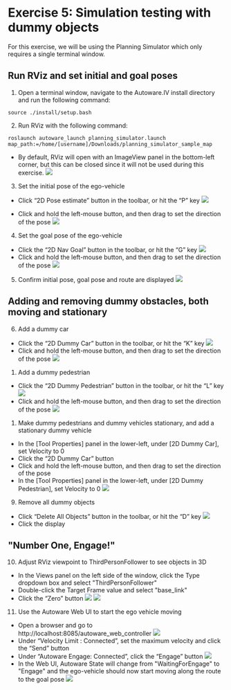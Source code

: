 # Exercise 5: Simulation testing with dummy objects

For this exercise, we will be using the Planning Simulator which only requires a single terminal window.

## Run RViz and set initial and goal poses
1. Open a terminal window, navigate to the Autoware.IV install directory and run the following command:
   
`source ./install/setup.bash`

2. Run RViz with the following command:

`roslaunch autoware_launch planning_simulator.launch map_path:=/home/[username]/Downloads/planning_simulator_sample_map`
- By default, RViz will open with an ImageView panel in the bottom-left corner, but this can be closed since it will not be used during this exercise.
![](images/exercise5/rviz.png)


3. Set the initial pose of the ego-vehicle
- Click “2D Pose estimate” button in the toolbar, or hit the “P” key
![](images/exercise5/toolbar_2D_pose.png)

- Click and hold the left-mouse button, and then drag to set the direction of the pose
![](images/exercise5/initial_pose.png)

4. Set the goal pose of the ego-vehicle
- Click the “2D Nav Goal” button in the toolbar, or hit the “G” key
![](images/exercise5/toolbar_2D_navgoal.png)
- Click and hold the left-mouse button, and then drag to set the direction of the pose
![](images/exercise5/goal_pose.png)

5. Confirm initial pose, goal pose and route are displayed
![](images/exercise5/poses_route.png)

## Adding and removing dummy obstacles, both moving and stationary
6. Add a dummy car
- Click the “2D Dummy Car” button in the toolbar, or hit the “K” key
![](images/exercise5/toolbar_2D_dummy_car.png)
- Click and hold the left-mouse button, and then drag to set the direction of the pose
![](images/exercise5/dummy_car_moving.png)

1. Add a dummy pedestrian
- Click the “2D Dummy Pedestrian” button in the toolbar, or hit the “L” key
![](images/exercise5/toolbar_2D_dummy_pedestrian.png)
- Click and hold the left-mouse button, and then drag to set the direction of the pose
![](images/exercise5/dummy_pedestrian_moving.png)

1. Make dummy pedestrians and dummy vehicles stationary, and add a stationary dummy vehicle
- In the [Tool Properties] panel in the lower-left, under [2D Dummy Car], set Velocity to 0
- Click the “2D Dummy Car” button
- Click and hold the left-mouse button, and then drag to set the direction of the pose
- In the [Tool Properties] panel in the lower-left, under [2D Dummy Pedestrian], set Velocity to 0
![](images/exercise5/tool_properties.png)

9. Remove all dummy objects
- Click “Delete All Objects” button in the toolbar, or hit the “D” key
![](images/exercise5/toolbar_delete_all_objects.png)
- Click the display

## "Number One, Engage!"
10. Adjust RViz viewpoint to ThirdPersonFollower to see objects in 3D
- In the Views panel on the left side of the window, click the Type dropdown box and select "ThirdPersonFollower"
- Double-click the Target Frame value and select "base_link"
- Click the “Zero” button
![](images/exercise5/views_properties.png)
![](images/exercise5/thirdpersonfollowerview_with_dummy_vehicle.png)

11.  Use the Autoware Web UI to start the ego vehicle moving
- Open a browser and go to http://localhost:8085/autoware_web_controller
![](images/exercise5/autoware_web_ui.png)
- Under “Velocity Limit : Connected”, set the maximum velocity and click the “Send” button
- Under “Autoware Engage: Connected”, click the “Engage” button
![](images/exercise5/autoware_web_ui_engage.png)
- In the Web UI, Autoware State will change from "WaitingForEngage" to "Engage" and the ego-vehicle should now start moving along the route to the goal pose
![](images/exercise5/autoware_ui_engaged.png)




